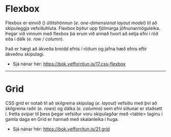 # Flexbox

Flexbox er einvíð () útlitshönnun (_e. one-dimensional layout model_) til að skipuleggja vefsíðuhluta. Flexbox býður upp fjölmarga jöfnunarmöguleika. Þegar við vinnum með flexbox þá erum við annað hvort að setja efni í röð eða í dálk (_e. row / column_). 

Það er hægt að ákveða breidd efnis í röðum og jafna hæð efnis eftir ákveðnu skipulagi. 

* Sjá nánar hér: https://bok.vefforritun.is/17.css-flexbox

---

# Grid

CSS grid er notað til að skilgreina skipulag (_e. layout_) vefsíðu með því að skilgreina raðir (_e. rows_) og dálka (_e. columns_) sem efni síðunar er staðsett í. Þetta svipar til þess þegar vefsíður voru skipulagðar með &lt;table> taginu í gamla daga en Grid er hannað með skalanleika í huga.

* Sjá nánar hér: https://bok.vefforritun.is/21.grid